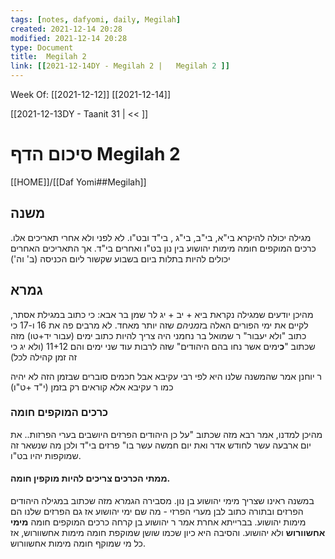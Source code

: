 ```yaml
---
tags: [notes, dafyomi, daily, Megilah] 
created: 2021-12-14 20:28
modified: 2021-12-14 20:28
type: Document
title:  Megilah 2
link: [[2021-12-14DY - Megilah 2 |   Megilah 2 ]]
---
```

Week Of: [[2021-12-12]]
[[2021-12-14]]

[[2021-12-13DY - Taanit 31 | << ]] 

# סיכום הדף  Megilah 2

[[HOME]]/[[Daf Yomi##Megilah]]

## משנה
מגילה יכולה להיקרא בי"א, בי"ב, בי"ג , בי"ד ובט"ו. לא לפני ולא אחרי תאריכים אלו.
כרכים המוקפים חומה מימות יהושוע בין נון בט"ו ואחרים בי"ד. אך התאריכים האחרים יכולים להיות בתלות ביום בשבוע שקשור ליום הכניסה (ב' וה')

## גמרא
מהיכן יודעים שמגילה נקראת ביא + יב + יג
לר שמן בר אבא: כי כתוב במגילת אסתר, לקיים את ימי הפורים האלה ב*זמניהם* שזה יותר מאחד. לא מרבים פה את 16 ו-17 כי כתוב "ולא יעבור" 
ר שמואל בר נחמני היה צריך להיות כתוב ימים (עבור יד+טו) מזה שכתוב "**כ**ימים אשר נחו בהם היהודים" שזה לרבות עוד שני ימים והם 11+12 (ולא יג כי זה זמן קהילה לכל)

ר יוחנן אמר שהמשנה שלנו היא לפי רבי עקיבא אבל חכמים סוברים שבזמן הזה לא יהיה כמו ר עקיבא אלא קוראים רק בזמן (י"ד +ט"ו)

### כרכים המוקפים חומה 
מהיכן למדנו, אמר רבא מזה שכתוב "על כן היהודים הפרזים היושבים בערי הפרזות.. את יום ארבעה עשר לחודש אדר ואת יום חמשה עשר בו" פרזים בי"ד ולכן מה שנשאר זה שמוקפות יהיו בט"ו.

#### ממתי הכרכים צריכים להיות מוקפין חומה. 
במשנה ראינו שצריך מימי יהושוע בן נון. מסבירה הגמרא מזה שכתוב במגילה היהודים הפרזים ובתורה כתוב לבן מערי הפרזי - מה שם ימי יהושוע אז גם הפרזים שלנו הם מימות יהושוע. 
בברייתא אחרת אמר ר יהושוע בן קרחה כרכים המוקפים חומה **מימי אחשוורוש** ולא יהושוע. והסיבה היא כיון שכמו שושן שמוקפת חומה מימות אחשוורוש, אז כל מי שמוקף חומה מימות אחשוורוש.


 

